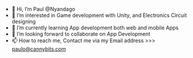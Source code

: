 - 👋 Hi, I’m Paul @Nyandago
- 👀 I’m interested in Game development with Unity, and Electronics Circuit designing
- 🌱 I’m currently learning App development both web and mobile Apps
- 💞️ I’m looking forward to collaborate on App Development
- 📫 How to reach me, Contact me via my Email address >>> paulo@cannybits.com

<!---
Nyandago/Nyandago is a ✨ special ✨ repository because its `README.md` (this file) appears on your GitHub profile.
You can click the Preview link to take a look at your changes.
--->
